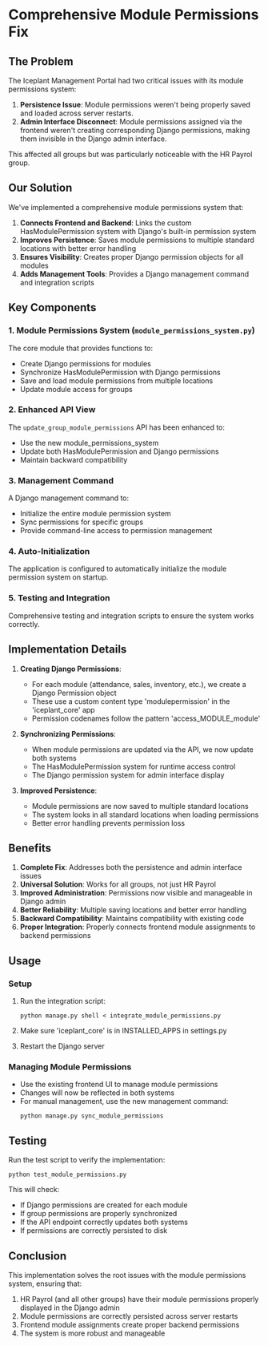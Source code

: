 # Comprehensive Module Permissions Fix

## The Problem

The Iceplant Management Portal had two critical issues with its module permissions system:

1. **Persistence Issue**: Module permissions weren't being properly saved and loaded across server restarts.
2. **Admin Interface Disconnect**: Module permissions assigned via the frontend weren't creating corresponding Django permissions, making them invisible in the Django admin interface.

This affected all groups but was particularly noticeable with the HR Payrol group.

## Our Solution

We've implemented a comprehensive module permissions system that:

1. **Connects Frontend and Backend**: Links the custom HasModulePermission system with Django's built-in permission system
2. **Improves Persistence**: Saves module permissions to multiple standard locations with better error handling
3. **Ensures Visibility**: Creates proper Django permission objects for all modules
4. **Adds Management Tools**: Provides a Django management command and integration scripts

## Key Components

### 1. Module Permissions System (`module_permissions_system.py`)

The core module that provides functions to:
- Create Django permissions for modules
- Synchronize HasModulePermission with Django permissions
- Save and load module permissions from multiple locations
- Update module access for groups

### 2. Enhanced API View

The `update_group_module_permissions` API has been enhanced to:
- Use the new module_permissions_system
- Update both HasModulePermission and Django permissions
- Maintain backward compatibility

### 3. Management Command

A Django management command to:
- Initialize the entire module permission system
- Sync permissions for specific groups
- Provide command-line access to permission management

### 4. Auto-Initialization

The application is configured to automatically initialize the module permission system on startup.

### 5. Testing and Integration

Comprehensive testing and integration scripts to ensure the system works correctly.

## Implementation Details

1. **Creating Django Permissions**:
   - For each module (attendance, sales, inventory, etc.), we create a Django Permission object
   - These use a custom content type 'modulepermission' in the 'iceplant_core' app
   - Permission codenames follow the pattern 'access_MODULE_module'

2. **Synchronizing Permissions**:
   - When module permissions are updated via the API, we now update both systems
   - The HasModulePermission system for runtime access control
   - The Django permission system for admin interface display

3. **Improved Persistence**:
   - Module permissions are now saved to multiple standard locations
   - The system looks in all standard locations when loading permissions
   - Better error handling prevents permission loss

## Benefits

1. **Complete Fix**: Addresses both the persistence and admin interface issues
2. **Universal Solution**: Works for all groups, not just HR Payrol
3. **Improved Administration**: Permissions now visible and manageable in Django admin
4. **Better Reliability**: Multiple saving locations and better error handling
5. **Backward Compatibility**: Maintains compatibility with existing code
6. **Proper Integration**: Properly connects frontend module assignments to backend permissions

## Usage

### Setup

1. Run the integration script:
   ```
   python manage.py shell < integrate_module_permissions.py
   ```

2. Make sure 'iceplant_core' is in INSTALLED_APPS in settings.py

3. Restart the Django server

### Managing Module Permissions

- Use the existing frontend UI to manage module permissions
- Changes will now be reflected in both systems
- For manual management, use the new management command:
  ```
  python manage.py sync_module_permissions
  ```

## Testing

Run the test script to verify the implementation:
```
python test_module_permissions.py
```

This will check:
- If Django permissions are created for each module
- If group permissions are properly synchronized
- If the API endpoint correctly updates both systems
- If permissions are correctly persisted to disk

## Conclusion

This implementation solves the root issues with the module permissions system, ensuring that:
1. HR Payrol (and all other groups) have their module permissions properly displayed in the Django admin
2. Module permissions are correctly persisted across server restarts
3. Frontend module assignments create proper backend permissions
4. The system is more robust and manageable
